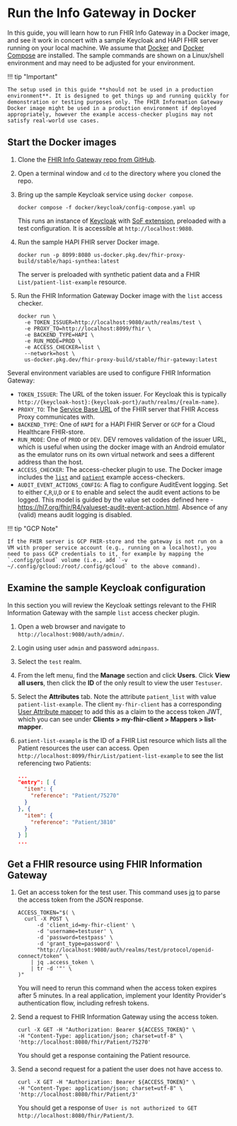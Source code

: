# Run the Info Gateway in Docker

In this guide, you will learn how to run FHIR Info Gateway in a Docker image,
and see it work in concert with a sample Keycloak and HAPI FHIR server running
on your local machine. We assume that
[Docker](https://docs.docker.com/get-docker/) and
[Docker Compose](https://docs.docker.com/compose/) are installed. The sample
commands are shown on a Linux/shell environment and may need to be adjusted for
your environment.

!!! tip "Important"

    The setup used in this guide **should not be used in a production environment**. It is designed to get things up and running quickly for demonstration or testing purposes only. The FHIR Information Gateway Docker image might be used in a production environment if deployed appropriately, however the example access-checker plugins may not satisfy real-world use cases.

## Start the Docker images

1. Clone the
   [FHIR Info Gateway repo from GitHub](https://github.com/google/fhir-gateway).
2. Open a terminal window and `cd` to the directory where you cloned the repo.
3. Bring up the sample Keycloak service using `docker compose`.

   ```shell
   docker compose -f docker/keycloak/config-compose.yaml up
   ```

   This runs an instance of [Keycloak](https://www.keycloak.org/) with
   [SoF extension](https://github.com/Alvearie/keycloak-extensions-for-fhir),
   preloaded with a test configuration. It is accessible at
   `http://localhost:9080`.

4. Run the sample HAPI FHIR server Docker image.

   ```shell
   docker run -p 8099:8080 us-docker.pkg.dev/fhir-proxy-build/stable/hapi-synthea:latest
   ```

   The server is preloaded with synthetic patient data and a FHIR
   `List/patient-list-example` resource.

5. Run the FHIR Information Gateway Docker image with the `list` access checker.
   ```shell
   docker run \
     -e TOKEN_ISSUER=http://localhost:9080/auth/realms/test \
     -e PROXY_TO=http://localhost:8099/fhir \
     -e BACKEND_TYPE=HAPI \
     -e RUN_MODE=PROD \
     -e ACCESS_CHECKER=list \
     --network=host \
     us-docker.pkg.dev/fhir-proxy-build/stable/fhir-gateway:latest
   ```

Several environment variables are used to configure FHIR Information Gateway:

- `TOKEN_ISSUER`: The URL of the token issuer. For Keycloak this is typically
  `http://{keycloak-host}:{keycloak-port}/auth/realms/{realm-name}`.
- `PROXY_TO`: The [Service Base URL](https://build.fhir.org/http.html#root) of
  the FHIR server that FHIR Access Proxy communicates with.
- `BACKEND_TYPE`: One of `HAPI` for a HAPI FHIR Server or `GCP` for a Cloud
  Healthcare FHIR-store.
- `RUN_MODE`: One of `PROD` or `DEV`. DEV removes validation of the issuer URL,
  which is useful when using the docker image with an Android emulator as the
  emulator runs on its own virtual network and sees a different address than the
  host.
- `ACCESS_CHECKER`: The access-checker plugin to use. The Docker image includes
  the
  [`list`](https://github.com/google/fhir-gateway/blob/main/plugins/src/main/java/com/google/fhir/gateway/plugin/ListAccessChecker.java)
  and
  [`patient`](https://github.com/google/fhir-gateway/blob/main/plugins/src/main/java/com/google/fhir/gateway/plugin/PatientAccessChecker.java)
  example access-checkers.
- `AUDIT_EVENT_ACTIONS_CONFIG`: A flag to configure AuditEvent logging. Set to
  either `C`,`R`,`U`,`D` or `E` to enable and select the audit event actions to
  be logged. This model is guided by the value set codes defined here -
  https://hl7.org/fhir/R4/valueset-audit-event-action.html. Absence of any
  (valid) means audit logging is disabled.

!!! tip "GCP Note"

    If the FHIR server is GCP FHIR-store and the gateway is not run on a VM with proper service account (e.g., running on a localhost), you need to pass GCP credentials to it, for example by mapping the `.config/gcloud` volume (i.e., add `-v ~/.config/gcloud:/root/.config/gcloud` to the above command).

## Examine the sample Keycloak configuration

In this section you will review the Keycloak settings relevant to the FHIR
Information Gateway with the sample `list` access checker plugin.

1.  Open a web browser and navigate to `http://localhost:9080/auth/admin/`.
2.  Login using user `admin` and password `adminpass`.
3.  Select the `test` realm.
4.  From the left menu, find the **Manage** section and click **Users**. Click
    **View all users**, then click the **ID** of the only result to view the
    user `Testuser`.
5.  Select the **Attributes** tab. Note the attribute `patient_list` with value
    `patient-list-example`. The client `my-fhir-client` has a corresponding
    [User Attribute mapper](https://www.keycloak.org/docs/latest/server_admin/#_protocol-mappers)
    to add this as a claim to the access token JWT, which you can see under
    **Clients > my-fhir-client > Mappers > list-mapper**.
6.  `patient-list-example` is the ID of a FHIR List resource which lists all the
    Patient resources the user can access. Open
    `http://localhost:8099/fhir/List/patient-list-example` to see the list
    referencing two Patients:

    ```json
    ...
    "entry": [ {
      "item": {
        "reference": "Patient/75270"
      }
    }, {
      "item": {
        "reference": "Patient/3810"
      }
    } ]
    ...
    ```

## Get a FHIR resource using FHIR Information Gateway

1.  Get an access token for the test user. This command uses
    [jq](https://stedolan.github.io/jq/) to parse the access token from the JSON
    response.

    ```shell
    ACCESS_TOKEN="$( \
      curl -X POST \
          -d 'client_id=my-fhir-client' \
          -d 'username=testuser' \
          -d 'password=testpass' \
          -d 'grant_type=password' \
          "http://localhost:9080/auth/realms/test/protocol/openid-connect/token" \
        | jq .access_token \
        | tr -d '"' \
    )"
    ```

    You will need to rerun this command when the access token expires after 5
    minutes. In a real application, implement your Identity Provider's
    authentication flow, including refresh tokens.

2.  Send a request to FHIR Information Gateway using the access token.

    ```shell
    curl -X GET -H "Authorization: Bearer ${ACCESS_TOKEN}" \
    -H "Content-Type: application/json; charset=utf-8" \
    'http://localhost:8080/fhir/Patient/75270'
    ```

    You should get a response containing the Patient resource.

3.  Send a second request for a patient the user does not have access to.

    ```shell
    curl -X GET -H "Authorization: Bearer ${ACCESS_TOKEN}" \
    -H "Content-Type: application/json; charset=utf-8" \
    'http://localhost:8080/fhir/Patient/3'
    ```

    You should get a response of
    `User is not authorized to GET http://localhost:8080/fhir/Patient/3`.
